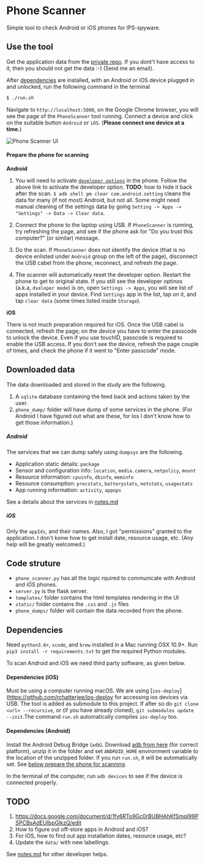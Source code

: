 # Phone Scanner
Simple tool to check Android or iOS phones for IPS-spyware.


## Use the tool
Get the application data from the [private repo](https://bitbucket.org/rchatterjee/appscraper/).
If you dont't have access to it, then you should not get the data :-) (Send me an email).

After [dependencies](#dependencies) are installed, with an Android or iOS device plugged in and
unlocked, run the following command in the terminal

```bash
$ ./run.sh
```

Navigate to `http://localhost:5000`, on the Google Chrome browser, you
will see the page of the `PhoneScanner` tool running.  Connect a
device and click on the suitable button `Android` or `iOS`. (**Please
connect one device at a time.**)

![Phone Scanner UI](static_data/phone_scanner-ui.png "Phone Scanner UI")



#### Prepare the phone for scanning
**Android**
1. You will need to activate [`developer options`](https://developer.android.com/studio/debug/dev-options.html)
in the phone. Follow the above link to activate the developer option.
**TODO**: how to hide it back after the scan.
`$ adb shell pm clear com.android.setting` cleans the data for  many (if not most) Android, but not all.
Some might need manual cleaning of the settings data by going `Setting -> Apps -> "Settings" -> Data -> Clear data`.

2. Connect the phone to the laptop using USB. If `PhoneScanner` is running, try
refreshing the page, and see if the phone ask for "Do you trust this computer?" (or similar)
message.
3. Do the scan.  If `PhoneScanner` does not identify the device (that is
no device enlisted under `Android` group on the left of the page),
disconnect the USB cabel from the phone, reconnect, and refresh the page.
4. The scanner will automatically reset the developer option. Restart the phone
to get to original state.
If you still see the developer optinos (a.k.a, `dveloper mode`) is on, open
`Settings -> Apps`, you will see list of apps installed in your device.
Find `Settings` app in the list, tap on it, and tap `clear data` (some times
listed inside `Storage`).


**iOS**

There is not much preparation required for iOS. Once the USB
cabel is connected, refresh the page; on the device you have to enter
the passcode to unlock the device. Even if you use touchID, passcode is
required to enable the USB access. If you don't see the device, refresh
the page couple of times, and check the phone if it went to
"Enter passcode" mode.




## Downloaded data ##
The data downloaded and stored in the study are the following.
1. A `sqlite` database containing the feed back and actions taken by the user.
2. `phone_dump/` folder will have dump of some services in the phone.
(For Android I have figured out what are these, for Ios I don't know how to get those information.)

##### Android
The services that we can dump safely using `dumpsys` are the following.
* Application static details: `package`
* Sensor and configuration info: `location`, `media.camera`, `netpolicy`, `mount`
* Resource information: `cpuinfo`, `dbinfo`, `meminfo`
* Resource consumption: `procstats`, `batterystats`, `netstats`, `usagestats`
* App running information: `activity`, `appops`

See a details about the services in [notes.md](notes.md)

##### iOS
Only the `appIds`, and their names. Also, I got "permissions" granted to the
application. I don't konw how to get install date, resource usage, etc.
(Any help will be greatly welcomed.)


## Code struture  
* `phone_scanner.py` has all the logic rquired to communicate with Android and
  iOS phones.
* `server.py` is the flask server. 
* `templates/` folder contains the html templates rendering in the UI
* `static/` folder contains the `.css` and `.js` files 
* `phone_dumps/` folder will contain the data recorded from the phone.

## Dependencies
Need `python3.6+`, `xcode`, and `brew` installed in a Mac running OSX 10.9+.
Run `pip3 install -r requirements.txt` to get the required Python modules.

To scan Android and iOS we need third party software, as given below.
#### Dependencies (iOS)
Must be using a computer running macOS. We are using [`ios-deploy`](https://github.com/rchatterjee/ios-deploy
for accessing ios devices via USB. The tool is added as submodule to this project.
If after so do `git clone <url> --recursive`, or (if you have already cloned),
`git submodules update --init`.The command
`run.sh` automatically compiles `ios-deploy` too.

#### Dependencies (Android)
Install the Android Debug Bridge (`adb`).  Download [adb from
here](https://androidsdkoffline.blogspot.com/p/android-sdk-platform-tools.html)
(for correct platform), unzip it in the folder and set `ANDROID_HOME`
environment variable to the location of the unzipped folder.
If you run `run.sh`, it will be automatically set.
See [below prepare the phone for scanning](#prepare-the-phone-for-scanning).

In the terminal of the computer, run `adb devices` to see if the device is connected properly.


## TODO
1. https://docs.google.com/document/d/1fy6RTo9Gc0rBUBHAhKfSmqI99PSPCBsAdEUIbpGIkzQ/edit
2. How to figure out off-store apps in Android and iOS?
3. For iOS, how to find out app installation dates, resource usage, etc?
4. Update the `data/` with new labellings.

See [notes.md](notes.md) for other developer helps.
